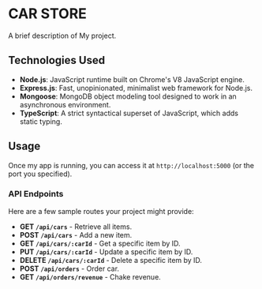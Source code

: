 # CAR STORE

A brief description of My project.

## Technologies Used

- **Node.js**: JavaScript runtime built on Chrome's V8 JavaScript engine.
- **Express.js**: Fast, unopinionated, minimalist web framework for Node.js.
- **Mongoose**: MongoDB object modeling tool designed to work in an asynchronous environment.
- **TypeScript**: A strict syntactical superset of JavaScript, which adds static typing.


## Usage

Once my app is running, you can access it at `http://localhost:5000` (or the port you specified).

### API Endpoints

Here are a few sample routes your project might provide:

- **GET `/api/cars`** - Retrieve all items.
- **POST `/api/cars`** - Add a new item.
- **GET `/api/cars/:carId`** - Get a specific item by ID.
- **PUT `/api/cars/:carId`** - Update a specific item by ID.
- **DELETE `/api/cars/:carId`** - Delete a specific item by ID.
- **POST `/api/orders`** - Order car.
- **GET  `/api/orders/revenue`** - Chake revenue.


